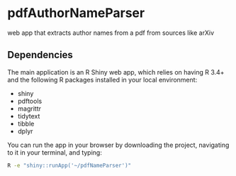 # pdfAuthorNameParser
web app that extracts author names from a pdf from sources like arXiv

## Dependencies
The main application is an R Shiny web app, which relies on having R 3.4+ and the following R packages installed in your local environment:
* shiny
* pdftools
* magrittr
* tidytext
* tibble
* dplyr

You can run the app in your browser by downloading the project, navigating to it in your terminal, and typing:
```bash
R -e "shiny::runApp('~/pdfNameParser')"
```
